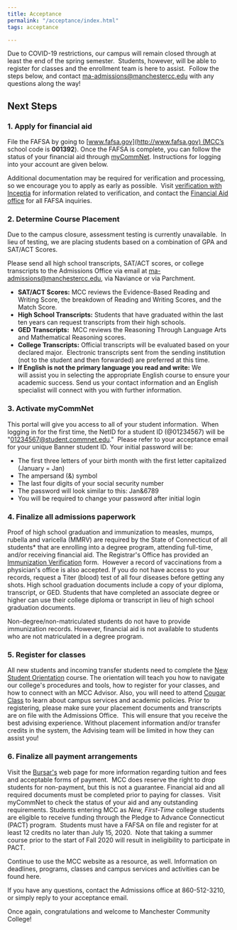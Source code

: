 ```yaml
---
title: Acceptance
permalink: "/acceptance/index.html"
tags: acceptance

---
```

Due to COVID-19 restrictions, our campus will remain closed through at least the end of the spring semester.  Students, however, will be able to register for classes and the enrollment team is here to assist.  Follow the steps below, and contact [ma-admissions@manchestercc.edu](mailto:ma-admissions@manchestercc.edu) with any questions along the way!

## Next Steps

### 1. Apply for financial aid

File the FAFSA by going to [www.fafsa.gov](http://www.fafsa.gov) (MCC’s school code is **001392**). Once the FAFSA is complete, you can follow the status of your financial aid through [myCommNet](http://my.commnet.edu "myCommNet"). Instructions for logging into your account are given below.

Additional documentation may be required for verification and processing, so we encourage you to apply as early as possible.  Visit [verification with Inceptia](/enrollment/financial-aid/verification/) for information related to verification, and contact the [Financial Aid office](mailto:finaid@manchestercc.edu) for all FAFSA inquiries.

### 2. Determine Course Placement

Due to the campus closure, assessment testing is currently unavailable.  In lieu of testing, we are placing students based on a combination of GPA and SAT/ACT Scores.

Please send all high school transcripts, SAT/ACT scores, or college transcripts to the Admissions Office via email at [ma-admissions@manchestercc.edu](mailto:ma-admissions@manchestercc.edu), via Naviance or via Parchment.

* **SAT/ACT Scores:** MCC reviews the Evidence-Based Reading and Writing Score, the breakdown of Reading and Writing Scores, and the Match Score.
* **High School Transcripts:** Students that have graduated within the last ten years can request transcripts from their high schools.
* **GED Transcripts:**  MCC reviews the Reasoning Through Language Arts and Mathematical Reasoning scores.
* **College Transcripts:** Official transcripts will be evaluated based on your declared major.  Electronic transcripts sent from the sending institution (not to the student and then forwarded) are preferred at this time.
* **If English is not the primary language you read and write:** We will assist you in selecting the appropriate English course to ensure your academic success. Send us your contact information and an English specialist will connect with you with further information.

### 3. Activate myCommNet

This portal will give you access to all of your student information.  When logging in for the first time, the NetID for a student ID (@01234567) will be "01234567@student.commnet.edu."  Please refer to your acceptance email for your unique Banner student ID. Your initial password will be:

* The first three letters of your birth month with the first letter capitalized (January = Jan)
* The ampersand (&) symbol
* The last four digits of your social security number
* The password will look similar to this: Jan&6789
* You will be required to change your password after initial login

### 4. Finalize all admissions paperwork

Proof of high school graduation and immunization to measles, mumps, rubella and varicella (MMRV) are required by the State of Connecticut of all students* that are enrolling into a degree program, attending full-time, and/or receiving financial aid. The Registrar's Office has provided an [Immunization Verification](/static/img/immunization-form.pdf) form.  However a record of vaccinations from a physician's office is also accepted. If you do not have access to your records, request a Titer (blood) test of all four diseases before getting any shots. High school graduation documents include a copy of your diploma, transcript, or GED. Students that have completed an associate degree or higher can use their college diploma or transcript in lieu of high school graduation documents.

Non-degree/non-matriculated students do not have to provide immunization records. However, financial aid is not available to students who are not matriculated in a degree program.

### 5. Register for classes

All new students and incoming transfer students need to complete the [New Student Orientation](https://www.manchestercc.edu/enrollment/new-student-orientation/) course. The orientation will teach you how to navigate our college's procedures and tools, how to register for your classes, and how to connect with an MCC Advisor. Also, you will need to attend [Cougar Class](/apps/ncc/) to learn about campus services and academic policies. Prior to registering, please make sure your placement documents and transcripts are on file with the Admissions Office.  This will ensure that you receive the best advising experience. Without placement information and/or transfer credits in the system, the Advising team will be limited in how they can assist you!

### 6. Finalize all payment arrangements

Visit the [Bursar's](https://www.manchestercc.edu/enrollment/paying-for-college/tuition-and-fees/) web page for more information regarding tuition and fees and acceptable forms of payment.  MCC does reserve the right to drop students for non-payment, but this is not a guarantee. Financial aid and all required documents must be completed prior to paying for classes.  Visit myCommNet to check the status of your aid and any outstanding requirements. Students entering MCC as _New, First-Time_ college students are eligible to receive funding through the Pledge to Advance Connecticut (PACT) program.  Students must have a FAFSA on file and register for at least 12 credits no later than July 15, 2020.  Note that taking a summer course prior to the start of Fall 2020 will result in ineligibility to participate in PACT.

Continue to use the MCC website as a resource, as well. Information on deadlines, programs, classes and campus services and activities can be found here.

If you have any questions, contact the Admissions office at 860-512-3210, or simply reply to your acceptance email.

Once again, congratulations and welcome to Manchester Community College!